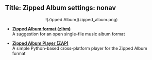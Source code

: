 Title: Zipped Album
settings: nonav
---

<center>![Zipped Album](zipped_album.png)</center>

* **[Zipped Album format (zlbm)](https://github.com/zipped-album/zlbm)**  
  A suggestion for an open single-file music album format
  
* **[Zipped Album Player (ZAP)](https://github.com/zipped-album/zap)**  
  A simple Python-based cross-platform player for the Zipped Album format

